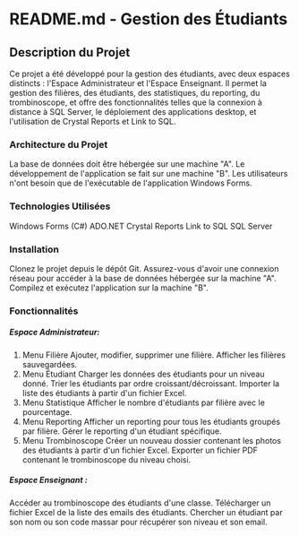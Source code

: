 # README.md - Gestion des Étudiants

## Description du Projet

Ce projet a été développé pour la gestion des étudiants, avec deux espaces distincts : l'Espace Administrateur et l'Espace Enseignant. Il permet la gestion des filières, des étudiants, des statistiques, du reporting, du trombinoscope, et offre des fonctionnalités telles que la connexion à distance à SQL Server, le déploiement des applications desktop, et l'utilisation de Crystal Reports et Link to SQL.

### Architecture du Projet
La base de données doit être hébergée sur une machine "A".
Le développement de l'application se fait sur une machine "B".
Les utilisateurs n'ont besoin que de l'exécutable de l'application Windows Forms.

### Technologies Utilisées
Windows Forms (C#)
ADO.NET
Crystal Reports
Link to SQL
SQL Server

### Installation
Clonez le projet depuis le dépôt Git.
Assurez-vous d'avoir une connexion réseau pour accéder à la base de données hébergée sur la machine "A".
Compilez et exécutez l'application sur la machine "B".

### Fonctionnalités

##### Espace Administrateur:

1. Menu Filière
Ajouter, modifier, supprimer une filière.
Afficher les filières sauvegardées.
2. Menu Étudiant
Charger les données des étudiants pour un niveau donné.
Trier les étudiants par ordre croissant/décroissant.
Importer la liste des étudiants à partir d'un fichier Excel.
3. Menu Statistique
Afficher le nombre d'étudiants par filière avec le pourcentage.
4. Menu Reporting
Afficher un reporting pour tous les étudiants groupés par filière.
Gérer le reporting d'un étudiant spécifique.
5. Menu Trombinoscope
Créer un nouveau dossier contenant les photos des étudiants à partir d'un fichier Excel.
Exporter un fichier PDF contenant le trombinoscope du niveau choisi.

##### Espace Enseignant :
Accéder au trombinoscope des étudiants d'une classe.
Télécharger un fichier Excel de la liste des emails des étudiants.
Chercher un étudiant par son nom ou son code massar pour récupérer son niveau et son email.

